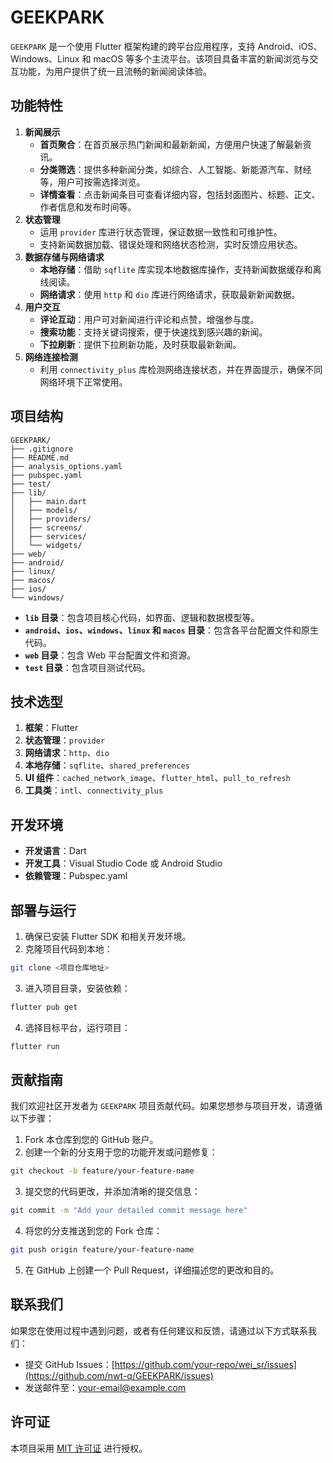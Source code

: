 # GEEKPARK

`GEEKPARK` 是一个使用 Flutter 框架构建的跨平台应用程序，支持 Android、iOS、Windows、Linux 和 macOS 等多个主流平台。该项目具备丰富的新闻浏览与交互功能，为用户提供了统一且流畅的新闻阅读体验。

## 功能特性
1. **新闻展示**
    - **首页聚合**：在首页展示热门新闻和最新新闻，方便用户快速了解最新资讯。
    - **分类筛选**：提供多种新闻分类，如综合、人工智能、新能源汽车、财经等，用户可按需选择浏览。
    - **详情查看**：点击新闻条目可查看详细内容，包括封面图片、标题、正文、作者信息和发布时间等。
2. **状态管理**
    - 运用 `provider` 库进行状态管理，保证数据一致性和可维护性。
    - 支持新闻数据加载、错误处理和网络状态检测，实时反馈应用状态。
3. **数据存储与网络请求**
    - **本地存储**：借助 `sqflite` 库实现本地数据库操作，支持新闻数据缓存和离线阅读。
    - **网络请求**：使用 `http` 和 `dio` 库进行网络请求，获取最新新闻数据。
4. **用户交互**
    - **评论互动**：用户可对新闻进行评论和点赞，增强参与度。
    - **搜索功能**：支持关键词搜索，便于快速找到感兴趣的新闻。
    - **下拉刷新**：提供下拉刷新功能，及时获取最新新闻。
5. **网络连接检测**
    - 利用 `connectivity_plus` 库检测网络连接状态，并在界面提示，确保不同网络环境下正常使用。

## 项目结构
```
GEEKPARK/
├── .gitignore
├── README.md
├── analysis_options.yaml
├── pubspec.yaml
├── test/
├── lib/
│   ├── main.dart
│   ├── models/
│   ├── providers/
│   ├── screens/
│   ├── services/
│   └── widgets/
├── web/
├── android/
├── linux/
├── macos/
├── ios/
└── windows/
```
- **`lib` 目录**：包含项目核心代码，如界面、逻辑和数据模型等。
- **`android`、`ios`、`windows`、`linux` 和 `macos` 目录**：包含各平台配置文件和原生代码。
- **`web` 目录**：包含 Web 平台配置文件和资源。
- **`test` 目录**：包含项目测试代码。

## 技术选型
1. **框架**：Flutter
2. **状态管理**：`provider`
3. **网络请求**：`http`、`dio`
4. **本地存储**：`sqflite`、`shared_preferences`
5. **UI 组件**：`cached_network_image`、`flutter_html`、`pull_to_refresh`
6. **工具类**：`intl`、`connectivity_plus`

## 开发环境
- **开发语言**：Dart
- **开发工具**：Visual Studio Code 或 Android Studio
- **依赖管理**：Pubspec.yaml

## 部署与运行
1. 确保已安装 Flutter SDK 和相关开发环境。
2. 克隆项目代码到本地：
```bash
git clone <项目仓库地址>
```
3. 进入项目目录，安装依赖：
```bash
flutter pub get
```
4. 选择目标平台，运行项目：
```bash
flutter run
```

## 贡献指南
我们欢迎社区开发者为 `GEEKPARK` 项目贡献代码。如果您想参与项目开发，请遵循以下步骤：
1.  Fork 本仓库到您的 GitHub 账户。
2. 创建一个新的分支用于您的功能开发或问题修复：
```bash
git checkout -b feature/your-feature-name
```
3. 提交您的代码更改，并添加清晰的提交信息：
```bash
git commit -m "Add your detailed commit message here"
```
4. 将您的分支推送到您的 Fork 仓库：
```bash
git push origin feature/your-feature-name
```
5. 在 GitHub 上创建一个 Pull Request，详细描述您的更改和目的。

## 联系我们
如果您在使用过程中遇到问题，或者有任何建议和反馈，请通过以下方式联系我们：
- 提交 GitHub Issues：[https://github.com/your-repo/wei_sr/issues](https://github.com/nwt-q/GEEKPARK/issues)
- 发送邮件至：[your-email@example.com](mailto:3178146280l@qq.com)

## 许可证
本项目采用 [MIT 许可证](LICENSE) 进行授权。
